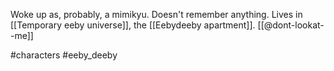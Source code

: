 Woke up as, probably, a mimikyu. Doesn't remember anything. Lives in [[Temporary eeby universe]], the [[Eebydeeby apartment]]. [[@dont-lookat--me]]

#characters #eeby_deeby 